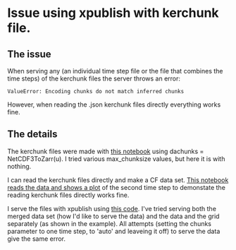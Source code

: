 # Issue using xpublish with kerchunk file.

## The issue
When serving any (an individual time step file or the file that combines the time steps) of the kerchunk files the server throws an error:

```
ValueError: Encoding chunks do not match inferred chunks
```

However, when reading the .json kerchunk files directly everything works fine.

## The details

The kerchunk files were made with [this notebook](mk_kerchunk_goa.ipynb) using dachunks = NetCDF3ToZarr(u). I tried various max_chunksize values, but here it is with nothing.

I can read the kerchunk files directly and make a CF data set. [This notebook reads the data and shows a plot](read_json.ipynb) of the second time step to demonstate the reading kerchunk files directly works fine.

I serve the files with xpublish using [this code](server.py). I've tried serving both the merged data set (how I'd like to serve the data) and the data and the grid separately (as shown in the example).
All attempts (setting the chunks parameter to one time step, to 'auto' and leaveing it off) to serve the data give the same error.
